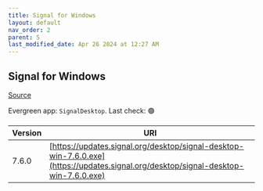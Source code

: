 ```yaml
---
title: Signal for Windows
layout: default
nav_order: 2
parent: S
last_modified_date: Apr 26 2024 at 12:27 AM
---
```


## Signal for Windows

[Source](https://www.signal.org/)

Evergreen app: `SignalDesktop`. Last check: 🟢

| Version | URI                                                                                                                                |
| ------- | ---------------------------------------------------------------------------------------------------------------------------------- |
| 7.6.0   | [https://updates.signal.org/desktop/signal-desktop-win-7.6.0.exe](https://updates.signal.org/desktop/signal-desktop-win-7.6.0.exe) |
